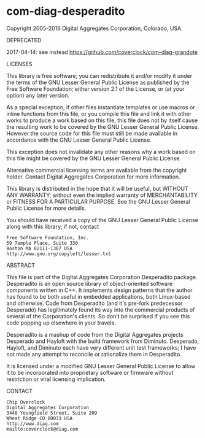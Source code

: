 com-diag-desperadito
====================

Copyright 2005-2016 Digital Aggregates Corporation, Colorado, USA.

DEPRECATED

2017-04-14: see instead <https://github.com/coverclock/com-diag-grandote>

LICENSES

This library is free software; you can redistribute it and/or
modify it under the terms of the GNU Lesser General Public
License as published by the Free Software Foundation; either
version 2.1 of the License, or (at your option) any later version.

As a special exception, if other files instantiate templates or
use macros or inline functions from this file, or you compile
this file and link it with other works to produce a work based on
this file, this file does not by itself cause the resulting work
to be covered by the GNU Lesser General Public License. However
the source code for this file must still be made available in
accordance with the GNU Lesser General Public License.

This exception does not invalidate any other reasons why a work
based on this file might be covered by the GNU Lesser General
Public License.

Alternative commercial licensing terms are available from the copyright
holder. Contact Digital Aggregates Corporation for more information.

This library is distributed in the hope that it will be useful,
but WITHOUT ANY WARRANTY; without even the implied warranty of
MERCHANTABILITY or FITNESS FOR A PARTICULAR PURPOSE. See the
GNU Lesser General Public License for more details.

You should have received a copy of the GNU Lesser General Public
License along with this library; if not, contact

    Free Software Foundation, Inc.
    59 Temple Place, Suite 330
    Boston MA 02111-1307 USA
    http://www.gnu.org/copyleft/lesser.txt

ABSTRACT

This file is part of the Digital Aggregates Corporation Desperadito package.
Desperadito is an open source library of object-oriented software components
written in C++. It implements design patterns that the author has found to be
both useful in embedded applications, both Linux-based and otherwise. Code from
Desperadito (and it's pre-fork predecessor Desperado) has legitimately found its
way into the commercial products of several of the Corporation's clients. So
don't be surprised if you see this code popping up elsewhere in your travels.

Desperadito is a mashup of code from the Digital Aggregates projects Desperado
and Hayloft with the build framework from Diminuto. Desperado, Hayloft, and
Diminuto each have very different unit test frameworks; I have not made any
attempt to reconcile or rationalize them in Desperadito.

It is licensed under a modified GNU Lesser General Public License to allow it
to be incorporated into proprietary software or firmware without restriction or
viral licensing implication.

CONTACT

    Chip Overclock
    Digital Aggregates Corporation
    3440 Youngfield Street, Suite 209
    Wheat Ridge CO 80033 USA
    http://www.diag.com
    mailto:coverclock@diag.com
